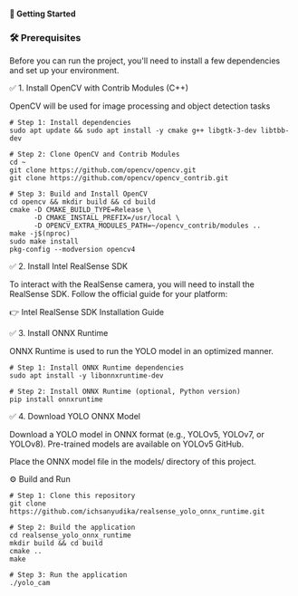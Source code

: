 #### 🚀 Getting Started
### 🛠️ Prerequisites

Before you can run the project, you'll need to install a few dependencies and set up your environment.

✅ 1. Install OpenCV with Contrib Modules (C++)

OpenCV will be used for image processing and object detection tasks

    # Step 1: Install dependencies
    sudo apt update && sudo apt install -y cmake g++ libgtk-3-dev libtbb-dev
    
    # Step 2: Clone OpenCV and Contrib Modules
    cd ~
    git clone https://github.com/opencv/opencv.git
    git clone https://github.com/opencv/opencv_contrib.git
    
    # Step 3: Build and Install OpenCV
    cd opencv && mkdir build && cd build
    cmake -D CMAKE_BUILD_TYPE=Release \
          -D CMAKE_INSTALL_PREFIX=/usr/local \
          -D OPENCV_EXTRA_MODULES_PATH=~/opencv_contrib/modules ..
    make -j$(nproc)     
    sudo make install
    pkg-config --modversion opencv4

✅ 2. Install Intel RealSense SDK

To interact with the RealSense camera, you will need to install the RealSense SDK. Follow the official guide for your platform:

👉 Intel RealSense SDK Installation Guide

✅ 3. Install ONNX Runtime

ONNX Runtime is used to run the YOLO model in an optimized manner.

    # Step 1: Install ONNX Runtime dependencies
    sudo apt install -y libonnxruntime-dev
    
    # Step 2: Install ONNX Runtime (optional, Python version)
    pip install onnxruntime

✅ 4. Download YOLO ONNX Model

Download a YOLO model in ONNX format (e.g., YOLOv5, YOLOv7, or YOLOv8). Pre-trained models are available on YOLOv5 GitHub.

Place the ONNX model file in the models/ directory of this project.

⚙️ Build and Run

    # Step 1: Clone this repository
    git clone https://github.com/ichsanyudika/realsense_yolo_onnx_runtime.git
    
    # Step 2: Build the application
    cd realsense_yolo_onnx_runtime
    mkdir build && cd build
    cmake ..
    make
    
    # Step 3: Run the application
    ./yolo_cam
